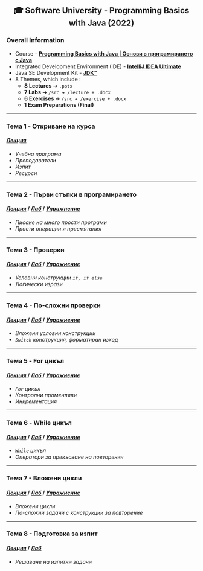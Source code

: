 <h2 align="center">🎓 Software University - Programming Basics with Java (2022)</h2>

### Overall Information
* Course - [**Programming Basics with Java | Основи в програмирането с Java**](https://softuni.bg/trainings/3630/programming-basics-with-java-march-2022)
* Integrated Development Environment (IDE) - [**IntelliJ IDEA Ultimate**](https://www.jetbrains.com/idea/)
* Java SE Development Kit - [**JDK™**](https://www.oracle.com/java/technologies/downloads/#jdk17-windows)
* 8 Themes, which include :
    * **8 Lectures** ➔ ``.pptx``
    * **7 Labs** ➔ ``/src ➔ /lecture + .docx``
    * **6 Exercises** ➔ ``/src ➔ /exercise + .docx``
    * **1 Exam Preparations (Final)**
---
### Тема 1 - Откриване на курса
#### [**_Лекция_**](https://github.com/rythm-net/SoftUni/blob/main/Programming%20Basics%20with%20Java/T01%20-%20Course%20Intro/01.%20Course%20Intro%20(March%202022).pptx)
* _Учебна програма_
* _Преподаватели_
* _Изпит_
* _Ресурси_
---
### Тема 2 - Първи стъпки в програмирането
#### [**_Лекция_**](https://github.com/rythm-net/SoftUni/blob/main/Programming%20Basics%20with%20Java/T02%20-%20First%20Steps%20in%20Coding/02.%20First%20Steps%20in%20Coding.pptx) **/** [**_Лаб_**](https://github.com/rythm-net/SoftUni/tree/main/Programming%20Basics%20with%20Java/T02%20-%20First%20Steps%20in%20Coding/src/lecture) **/** [**_Упражнение_**](https://github.com/rythm-net/SoftUni/tree/main/Programming%20Basics%20with%20Java/T02%20-%20First%20Steps%20in%20Coding/src/exercise)
* _Писане на много прости програми_
* _Прости операции и пресмятания_
---
### Тема 3 - Проверки
#### [**_Лекция_**](https://github.com/rythm-net/SoftUni/blob/main/Programming%20Basics%20with%20Java/T03%20-%20Conditional%20Statements/03.%20Conditional%20Statements.pptx) **/** [**_Лаб_**](https://github.com/rythm-net/SoftUni/tree/main/Programming%20Basics%20with%20Java/T03%20-%20Conditional%20Statements/src/lecture) **/** [**_Упражнение_**](https://github.com/rythm-net/SoftUni/tree/main/Programming%20Basics%20with%20Java/T03%20-%20Conditional%20Statements/src/exercise)
* _Условни конструкции ```if, if else```_
* _Логически изрази_
---
### Тема 4 - По-сложни проверки
#### [**_Лекция_**](https://github.com/rythm-net/SoftUni/blob/main/Programming%20Basics%20with%20Java/T04%20-%20Conditional%20Statements%20(Advanced)/04.%20Conditional%20Statements%20(Advanced).pptx) **/** [**_Лаб_**](https://github.com/rythm-net/SoftUni/tree/main/Programming%20Basics%20with%20Java/T04%20-%20Conditional%20Statements%20(Advanced)/src/lecture) **/** [**_Упражнение_**](https://github.com/rythm-net/SoftUni/tree/main/Programming%20Basics%20with%20Java/T04%20-%20Conditional%20Statements%20(Advanced)/src/exercise)
* _Вложени условни конструкции_
* _```Switch``` конструкция, форматиран изход_
---
### Тема 5 - For цикъл
#### [**_Лекция_**](https://github.com/rythm-net/SoftUni/blob/main/Programming%20Basics%20with%20Java/T05%20-%20For%20Loop/05.%20For%20Loop.pptx) **/** [**_Лаб_**](https://github.com/rythm-net/SoftUni/tree/main/Programming%20Basics%20with%20Java/T05%20-%20For%20Loop/src/lecture) **/** [**_Упражнение_**](https://github.com/rythm-net/SoftUni/tree/main/Programming%20Basics%20with%20Java/T05%20-%20For%20Loop/src/exercise)
* _```For``` цикъл_
* _Контролни променливи_
* _Инкрементация_
---
### Тема 6 - While цикъл
#### [**_Лекция_**](https://github.com/rythm-net/SoftUni/blob/main/Programming%20Basics%20with%20Java/T06%20-%20While%20Loop/06.%20While%20Loop.pptx) **/** [**_Лаб_**](https://github.com/rythm-net/SoftUni/tree/main/Programming%20Basics%20with%20Java/T06%20-%20While%20Loop/src/lecture) **/** [**_Упражнение_**](https://github.com/rythm-net/SoftUni/tree/main/Programming%20Basics%20with%20Java/T06%20-%20While%20Loop/src/exercise)
* _```While``` цикъл_
* _Оператори за прекъсване на повторения_
---
### Тема 7 - Вложени цикли
#### [**_Лекция_**](https://github.com/rythm-net/SoftUni/blob/main/Programming%20Basics%20with%20Java/T07%20-%20Nested%20Loops/07.%20Nested%20Loops.pptx) **/** [**_Лаб_**](https://github.com/rythm-net/SoftUni/tree/main/Programming%20Basics%20with%20Java/T07%20-%20Nested%20Loops/src/lecture) **/** [**_Упражнение_**](https://github.com/rythm-net/SoftUni/tree/main/Programming%20Basics%20with%20Java/T07%20-%20Nested%20Loops/src/exercise)
* _Вложени цикли_
* _По-сложни задачи с конструкции за повторение_
---
### Тема 8 - Подготовка за изпит
#### [**_Лекция_**](https://github.com/rythm-net/SoftUni/blob/main/Programming%20Basics%20with%20Java/T08%20-%20Exam%20Preparation/08.%20Exam%20Preparation.docx) **/** [**_Лаб_**](https://github.com/rythm-net/SoftUni/tree/main/Programming%20Basics%20with%20Java/T08%20-%20Exam%20Preparation/src)
* _Решаване на изпитни задачи_
